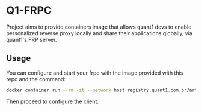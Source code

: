 # Q1-FRPC

Project aims to provide containers image that allows quant1 devs to enable personalized reverse proxy locally and share their applications globally, via quant1's FRP server.

## Usage

You can configure and start your frpc with the image provided with this repo and the command:

```bash
docker container run --rm -it --network host registry.quant1.com.br/arthur/q1-frpc/frpc <your q1 login>
```

Then proceed to configure the client.

